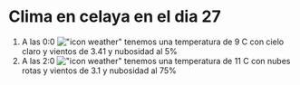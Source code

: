 # Clima en celaya en el dia 27

1. A las 0:0 !["icon weather"](http://openweathermap.org/img/w/02n.png) tenemos una temperatura de 9 C con cielo claro y  vientos de 3.41 y nubosidad al 5%
1. A las 2:0 !["icon weather"](http://openweathermap.org/img/w/04n.png) tenemos una temperatura de 11 C con nubes rotas y  vientos de 3.1 y nubosidad al 75%
